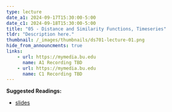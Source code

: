 ```yaml
---
type: lecture
date_a1: 2024-09-17T15:30:00-5:00
date_c1: 2024-09-18T15:30:00-5:00
title: "05 - Distance and Similarity Functions, Timeseries"
tldr: "Description here."
thumbnail: /_images/thumbnails/ds701-lecture-01.png
hide_from_announcments: true
links: 
    - url: https://mymedia.bu.edu
      name: A1 Recording TBD
    - url: https://mymedia.bu.edu
      name: C1 Recording TBD
---
```


**Suggested Readings:**
- [slides](https://tools4ds.github.io/DS701-Course-Notes/05-Distances-Timeseries.html)
